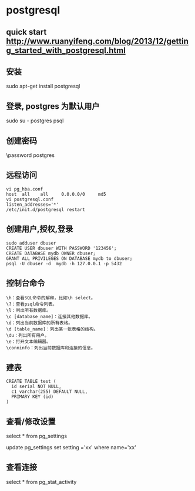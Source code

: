 # postgresql

## quick start http://www.ruanyifeng.com/blog/2013/12/getting_started_with_postgresql.html

## 安装
sudo apt-get install postgresql

## 登录, postgres 为默认用户
sudo su - postgres
psql

## 创建密码
\password postgres

## 远程访问
```
vi pg_hba.conf
host  all    all     0.0.0.0/0     md5
vi postgresql.conf
listen_addresses='*'
/etc/init.d/postgresql restart
```

## 创建用户,授权,登录
```
sudo adduser dbuser
CREATE USER dbuser WITH PASSWORD '123456';
CREATE DATABASE mydb OWNER dbuser;
GRANT ALL PRIVILEGES ON DATABASE mydb to dbuser;
psql -U dbuser -d  mydb -h 127.0.0.1 -p 5432
```

## 控制台命令
```
\h：查看SQL命令的解释，比如\h select。
\?：查看psql命令列表。
\l：列出所有数据库。
\c [database_name]：连接其他数据库。
\d：列出当前数据库的所有表格。
\d [table_name]：列出某一张表格的结构。
\du：列出所有用户。
\e：打开文本编辑器。
\conninfo：列出当前数据库和连接的信息。
```

## 建表
```
CREATE TABLE test (
  id serial NOT NULL,
  c1 varchar(255) DEFAULT NULL,
  PRIMARY KEY (id) 
)
``` 

## 查看/修改设置
select * from pg_settings

update pg_settings set setting ='xx' where name='xx'

## 查看连接
select * from pg_stat_activity

